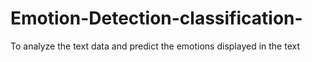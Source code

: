 # Emotion-Detection-classification-
To analyze the text data and predict the emotions displayed in the text

